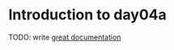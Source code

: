 # Introduction to day04a

TODO: write [great documentation](http://jacobian.org/writing/what-to-write/)
